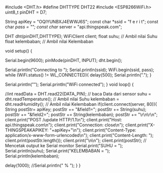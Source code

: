 #include <DHT.h>
#define DHTTYPE DHT22
#include <ESP8266WiFi.h>
uint8_t pinDHT = D7;

String apiKey = "OQIYUNBXJ4EWWJ6S";
const char *ssid = "f e r i t";
const char *pass = "";
const char* server = "api.thingspeak.com";

DHT dht(pinDHT,DHTTYPE);
WiFiClient client;
float suhu; // Ambil nilai Suhu
float kelembaban; // Ambil nilai Kelembaban

void setup() {
 
  Serial.begin(9600);
  pinMode(pinDHT, INPUT);
  dht.begin();

  Serial.println("Connecting to ");
  Serial.println(ssid);
    WiFi.begin(ssid, pass);
    while (WiFi.status() != WL_CONNECTED){
     delay(500);
      Serial.println(".");
}

 Serial.println("");
  Serial.println("WiFi connected");
}
void loop() {
 
  //int readData = DHT.read22(DATA_PIN); // baca Data dari sensor
  suhu = dht.readTemperature(); // Ambil nilai Suhu
  kelembaban = dht.readHumidity(); // Ambil nilai Kelembaban
  if(client.connect(server, 80)){
    String postStr= apiKey;
    postStr += "&field1=";
    postStr += String(suhu);
    postStr += "&field2=";
    postStr += String(kelembaban);
    postStr += "\r\n\r\n";
      client.print("POST /update HTTP/1.1\n");
      client.print("Host: api.thingspeak.com\n");
      client.print("Connection: close\n");
      client.print("X-THINGSPEAKAPIKEY: "+apiKey+"\n");
      client.print("Content-Type: application/x-www-form-urlencoded\n");
      client.print("Content-Length: ");
      client.print(postStr.length());
      client.print("\n\n");
      client.print(postStr);
  // Mencetak output ke Serial monitor
  Serial.print("SUHU = ");
  Serial.println(suhu);
  Serial.print("KELEMBABAN = ");
  Serial.println(kelembaban);

  delay(1000);
  //Serial.println(" % ");
  }
}
